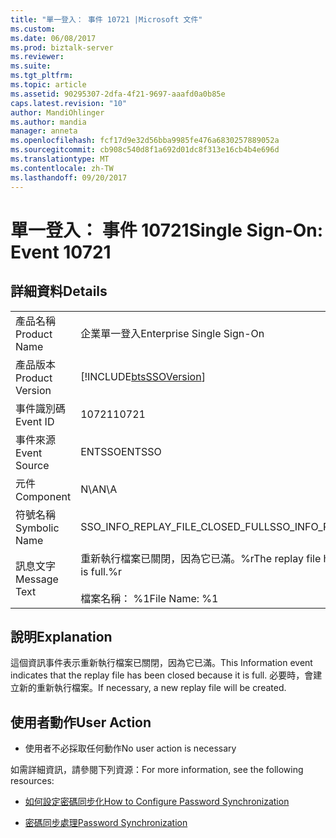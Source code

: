 ```yaml
---
title: "單一登入： 事件 10721 |Microsoft 文件"
ms.custom: 
ms.date: 06/08/2017
ms.prod: biztalk-server
ms.reviewer: 
ms.suite: 
ms.tgt_pltfrm: 
ms.topic: article
ms.assetid: 90295307-2dfa-4f21-9697-aaafd0a0b85e
caps.latest.revision: "10"
author: MandiOhlinger
ms.author: mandia
manager: anneta
ms.openlocfilehash: fcf17d9e32d56bba9985fe476a6830257889052a
ms.sourcegitcommit: cb908c540d8f1a692d01dc8f313e16cb4b4e696d
ms.translationtype: MT
ms.contentlocale: zh-TW
ms.lasthandoff: 09/20/2017
---
```

# <a name="single-sign-on-event-10721"></a><span data-ttu-id="c0c91-102">單一登入： 事件 10721</span><span class="sxs-lookup"><span data-stu-id="c0c91-102">Single Sign-On: Event 10721</span></span>
## <a name="details"></a><span data-ttu-id="c0c91-103">詳細資料</span><span class="sxs-lookup"><span data-stu-id="c0c91-103">Details</span></span>  
  
|||  
|-|-|  
|<span data-ttu-id="c0c91-104">產品名稱</span><span class="sxs-lookup"><span data-stu-id="c0c91-104">Product Name</span></span>|<span data-ttu-id="c0c91-105">企業單一登入</span><span class="sxs-lookup"><span data-stu-id="c0c91-105">Enterprise Single Sign-On</span></span>|  
|<span data-ttu-id="c0c91-106">產品版本</span><span class="sxs-lookup"><span data-stu-id="c0c91-106">Product Version</span></span>|[!INCLUDE[btsSSOVersion](../includes/btsssoversion-md.md)]|  
|<span data-ttu-id="c0c91-107">事件識別碼</span><span class="sxs-lookup"><span data-stu-id="c0c91-107">Event ID</span></span>|<span data-ttu-id="c0c91-108">10721</span><span class="sxs-lookup"><span data-stu-id="c0c91-108">10721</span></span>|  
|<span data-ttu-id="c0c91-109">事件來源</span><span class="sxs-lookup"><span data-stu-id="c0c91-109">Event Source</span></span>|<span data-ttu-id="c0c91-110">ENTSSO</span><span class="sxs-lookup"><span data-stu-id="c0c91-110">ENTSSO</span></span>|  
|<span data-ttu-id="c0c91-111">元件</span><span class="sxs-lookup"><span data-stu-id="c0c91-111">Component</span></span>|<span data-ttu-id="c0c91-112">N\A</span><span class="sxs-lookup"><span data-stu-id="c0c91-112">N\A</span></span>|  
|<span data-ttu-id="c0c91-113">符號名稱</span><span class="sxs-lookup"><span data-stu-id="c0c91-113">Symbolic Name</span></span>|<span data-ttu-id="c0c91-114">SSO_INFO_REPLAY_FILE_CLOSED_FULL</span><span class="sxs-lookup"><span data-stu-id="c0c91-114">SSO_INFO_REPLAY_FILE_CLOSED_FULL</span></span>|  
|<span data-ttu-id="c0c91-115">訊息文字</span><span class="sxs-lookup"><span data-stu-id="c0c91-115">Message Text</span></span>|<span data-ttu-id="c0c91-116">重新執行檔案已關閉，因為它已滿。%r</span><span class="sxs-lookup"><span data-stu-id="c0c91-116">The replay file has been closed because it is full.%r</span></span><br /><br /> <span data-ttu-id="c0c91-117">檔案名稱： %1</span><span class="sxs-lookup"><span data-stu-id="c0c91-117">File Name: %1</span></span>|  
  
## <a name="explanation"></a><span data-ttu-id="c0c91-118">說明</span><span class="sxs-lookup"><span data-stu-id="c0c91-118">Explanation</span></span>  
 <span data-ttu-id="c0c91-119">這個資訊事件表示重新執行檔案已關閉，因為它已滿。</span><span class="sxs-lookup"><span data-stu-id="c0c91-119">This Information event indicates that the replay file has been closed because it is full.</span></span> <span data-ttu-id="c0c91-120">必要時，會建立新的重新執行檔案。</span><span class="sxs-lookup"><span data-stu-id="c0c91-120">If necessary, a new replay file will be created.</span></span>  
  
## <a name="user-action"></a><span data-ttu-id="c0c91-121">使用者動作</span><span class="sxs-lookup"><span data-stu-id="c0c91-121">User Action</span></span>  
  
-   <span data-ttu-id="c0c91-122">使用者不必採取任何動作</span><span class="sxs-lookup"><span data-stu-id="c0c91-122">No user action is necessary</span></span>  
  
 <span data-ttu-id="c0c91-123">如需詳細資訊，請參閱下列資源：</span><span class="sxs-lookup"><span data-stu-id="c0c91-123">For more information, see the following resources:</span></span>  
  
-   [<span data-ttu-id="c0c91-124">如何設定密碼同步化</span><span class="sxs-lookup"><span data-stu-id="c0c91-124">How to Configure Password Synchronization</span></span>](../core/how-to-configure-password-synchronization.md)  
  
-   [<span data-ttu-id="c0c91-125">密碼同步處理</span><span class="sxs-lookup"><span data-stu-id="c0c91-125">Password Synchronization</span></span>](../core/password-synchronization2.md)